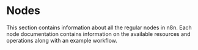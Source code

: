 # Nodes

This section contains information about all the regular nodes in n8n. Each node documentation contains information on the available resources and operations along with an example workflow.

<NodeCard :items="items" />

<script>
import nodes from '@dynamic/nodes'

export default {
	data () {
		return {
			items: []
		}
	},
	beforeMount() {
		const regularNodes = Object.values(nodes.nodes)
			.filter((node) => {
				if (node.group.includes('trigger')) {
					return false;
				}

				if (node.codex && node.codex.categories && node.codex.categories.includes('Core Nodes')) {
					return false;
				}

				return true;
			});
		regularNodes.sort((a, b) => {
			if ( a.displayName < b.displayName ){
				return -1;
			}
			if ( a.displayName > b.displayName ){
				return 1;
			}
			return 0;
		});
		this.$data.items = regularNodes;
	}
}
</script>
